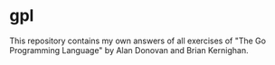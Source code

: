 # gpl

This repository contains my own answers of all exercises of "The Go Programming Language" by Alan Donovan and Brian Kernighan.

